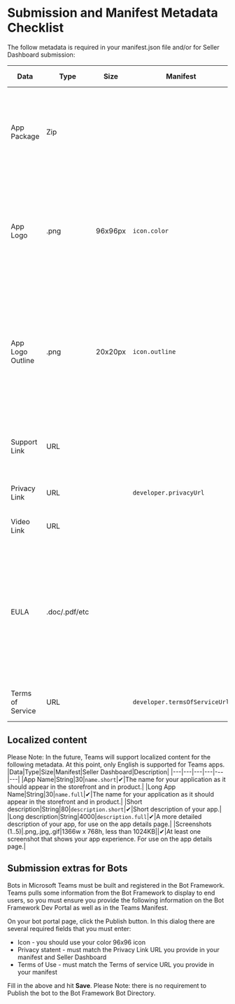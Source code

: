 # Submission and Manifest Metadata Checklist

The follow metadata is required in your manifest.json file and/or for Seller Dashboard submission:

|Data|Type|Size|Manifest|Seller Dashboard|Description|
|---|---|---|---|---|---|
|App Package|Zip|||✔|This is the actually app package used for sideloading or Store submission in the App package field.|
|App Logo|.png|96x96px|`icon.color`|✔|The icon to display in the product page listing in the Office Store / Teams gallery. This is your full color product icon.|
|App Logo Outline|.png|20x20px|`icon.outline`||The icon to display in Teams, in the Teams chat channel and other locations.  This is your logo rendered a white outline with transparent background.|
|Support Link|URL|||✔|A link to support material for end users.  May be http or https.|
|Privacy Link|URL||`developer.privacyUrl`|✔|A link to your privacy policy (https).|
|Video Link|URL|||Opt|A link to a video about your app.|
|EULA|.doc/.pdf/etc|||Opt|The Office Store requires an end user licensing agreement, which you may provide as an attachment.  If you choose not to submit, one will be provided on your behalf.| 
|Terms of Service|URL||`developer.termsOfServiceUrl`||A link to your terms of service (https).|

## Localized content

Please Note:  In the future, Teams will support localized content for the following metadata.  At this point, only English is supported for Teams apps.
|Data|Type|Size|Manifest|Seller Dashboard|Description|
|---|---|---|---|---|---|
|App Name|String|30|`name.short`|✔|The name for your application as it should appear in the storefront and in product.|
|Long App Name|String|30|`name.full`|✔|The name for your application as it should appear in the storefront and in product.|
|Short description|String|80|`description.short`|✔|Short description of your app.|
|Long description|String|4000|`description.full`|✔|A more detailed description of your app, for use on the app details page.|
|Screenshots (1..5)|.png,.jpg,.gif|1366w x 768h, less than 1024KB||✔|At least one screenshot that shows your app experience.  For use on the app details page.|

## Submission extras for Bots

Bots in Microsoft Teams must be built and registered in the Bot Framework.  Teams pulls some information from the Bot Framework to display to end users, so you must ensure you provide the following information on the Bot Framework Dev Portal as well as in the Teams Manifest.

On your bot portal page, click the Publish button.  In this dialog there are several required fields that you must enter:
* Icon - you should use your color 96x96 icon
* Privacy statent - must match the Privacy Link URL you provide in your manifest and Seller Dashboard
* Terms of Use - must match the Terms of service URL you provide in your manifest

Fill in the above and hit **Save**.  Please Note: there is no requirement to Publish the bot to the Bot Framework Bot Directory.

